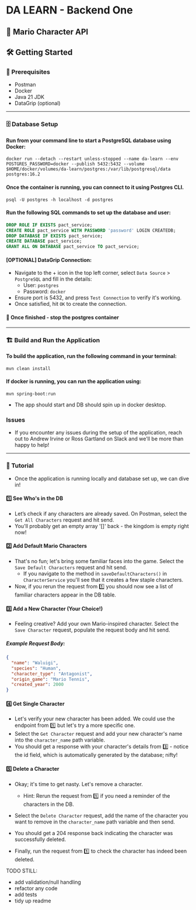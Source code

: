 # DA LEARN - Backend One

## 🍄 Mario Character API

## 🛠️ Getting Started

### 🚀 Prerequisites
- Postman
- Docker
- Java 21 JDK
- DataGrip (optional)

--------
### 🗄️ Database Setup
#### Run from your command line to start a PostgreSQL database using Docker:
```
docker run --detach --restart unless-stopped --name da-learn --env POSTGRES_PASSWORD=docker --publish 5432:5432 --volume $HOME/docker/volumes/da-learn/postgres:/var/lib/postgresql/data postgres:16.2
```

#### Once the container is running, you can connect to it using Postgres CLI.
```shell
psql -U postgres -h localhost -d postgres
```

#### Run the following SQL commands to set up the database and user:
```sql
DROP ROLE IF EXISTS pact_service;
CREATE ROLE pact_service WITH PASSWORD 'password' LOGIN CREATEDB;
DROP DATABASE IF EXISTS pact_service;
CREATE DATABASE pact_service;
GRANT ALL ON DATABASE pact_service TO pact_service;
```

#### [OPTIONAL] DataGrip Connection:
- Navigate to the + icon in the top left corner, select ``Data Source`` > ``PostgreSQL`` and fill in the details:
  - User: `postgres`
  - Password: `docker`
- Ensure port is 5432, and press ``Test Connection`` to verify it's working.
- Once satisfied, hit ``OK`` to create the connection.

#### 🚨 Once finished - stop the postgres container

--------
### 🏗️ Build and Run the Application

#### To build the application, run the following command in your terminal:
```shell
mvn clean install
```

#### If docker is running, you can run the application using:
```shell
mvn spring-boot:run
```
- The app should start and DB should spin up in docker desktop.


### Issues
- If you encounter any issues during the setup of the application, reach out to Andrew Irvine or Ross Gartland on Slack and we'll be more than happy to help!


--------
### 🧭 Tutorial
- Once the application is running locally and database set up, we can dive in!

#### 1️⃣ See Who's in the DB
- Let’s check if any characters are already saved. On Postman, select the ``Get All Characters`` request and hit send.
- You'll probably get an empty array '[]' back - the kingdom is empty right now!

#### 2️⃣ Add Default Mario Characters
- That's no fun; let's bring some familiar faces into the game. Select the ``Save Default Characters`` request and hit send.
  - If you navigate to the method in ``saveDefaultCharacters()`` in ``CharacterService`` you'll see that it creates a few staple characters.
- Now, if you rerun the request from 1️⃣ you should now see a list of familiar characters appear in the DB table.

#### 3️⃣ Add a New Character (Your Choice!)
- Feeling creative? Add your own Mario-inspired character. Select the ``Save Character`` request, populate the request body and hit send.

##### Example Request Body:
```json
{
  "name": "Waluigi",
  "species": "Human",
  "character_type": "Antagonist",
  "origin_game": "Mario Tennis",
  "created_year": 2000
}
```

#### 4️⃣ Get Single Character
- Let's verify your new character has been added. We could use the endpoint from 1️⃣ but let's try a more specific one.
- Select the ``Get Character`` request and add your new character's name into the ``character_name`` path variable.
- You should get a response with your character's details from 3️⃣ - notice the id field, which is automatically generated by the database; nifty!

#### 5️⃣ Delete a Character
- Okay; it's time to get nasty. Let's remove a character.
  - Hint: Rerun the request from 1️⃣ if you need a reminder of the characters in the DB.
- Select the ``Delete Character`` request, add the name of the character you want to remove in the ``character_name`` path variable and then send.

- You should get a 204 response back indicating the character was successfully deleted.
- Finally, run the request from 1️⃣ to check the character has indeed been deleted.



TODO STILL:
- add validation/null handling 
- refactor any code
- add tests
- tidy up readme